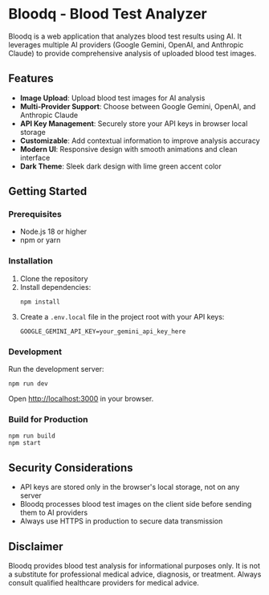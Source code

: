 # Bloodq - Blood Test Analyzer

Bloodq is a web application that analyzes blood test results using AI. It leverages multiple AI providers (Google Gemini, OpenAI, and Anthropic Claude) to provide comprehensive analysis of uploaded blood test images.

## Features

- **Image Upload**: Upload blood test images for AI analysis
- **Multi-Provider Support**: Choose between Google Gemini, OpenAI, and Anthropic Claude
- **API Key Management**: Securely store your API keys in browser local storage
- **Customizable**: Add contextual information to improve analysis accuracy
- **Modern UI**: Responsive design with smooth animations and clean interface
- **Dark Theme**: Sleek dark design with lime green accent color

## Getting Started

### Prerequisites

- Node.js 18 or higher
- npm or yarn

### Installation

1. Clone the repository
2. Install dependencies:
   ```
   npm install
   ```
3. Create a `.env.local` file in the project root with your API keys:
   ```
   GOOGLE_GEMINI_API_KEY=your_gemini_api_key_here
   ```

### Development

Run the development server:
```
npm run dev
```

Open [http://localhost:3000](http://localhost:3000) in your browser.

### Build for Production

```
npm run build
npm start
```

## Security Considerations

- API keys are stored only in the browser's local storage, not on any server
- Bloodq processes blood test images on the client side before sending them to AI providers
- Always use HTTPS in production to secure data transmission

## Disclaimer

Bloodq provides blood test analysis for informational purposes only. It is not a substitute for professional medical advice, diagnosis, or treatment. Always consult qualified healthcare providers for medical advice.
